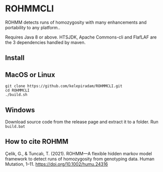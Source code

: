 # ROHMMCLI

ROHMM detects runs of homozygosity with many enhancements and portability to any platform..

Requires Java 8 or above. HTSJDK, Apache Commons-cli and FlafLAF are the 3 dependencies handled by maven.

## Install

## MacOS or Linux
```
git clone https://github.com/kelepiradam/ROHMMCLI.git
cd ROHMMCLI
./build.sh
```

## Windows
Download source code from the release page and extract it to a folder. Run ``build.bat``

## How to cite ROHMM
Çelik, G., & Tuncalı, T. (2021). ROHMM—A flexible hidden markov model framework to detect runs of homozygosity from genotyping data. Human
Mutation, 1–11. https://doi.org/10.1002/humu.24316


